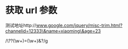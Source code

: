 # 获取 url 参数

测试地址http://www.google.com/jquery/misc-trim.html?channelid=12333\&name=xiaoming\&age=23 &#x20;



/\\??(\w+)=(\w+)&?/g
